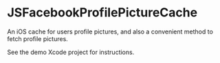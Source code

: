 JSFacebookProfilePictureCache
=============================

An iOS cache for users profile pictures, and also a convenient method to fetch profile pictures.

See the demo Xcode project for instructions.
